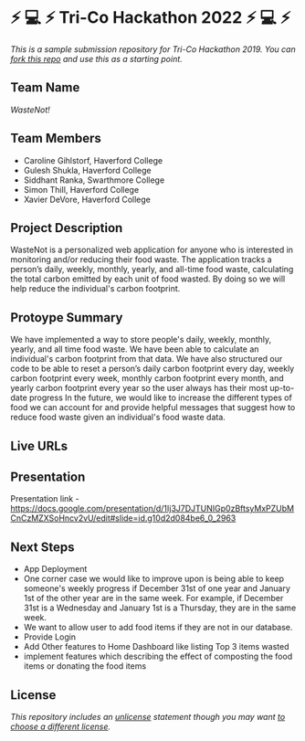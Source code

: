 # :zap: :computer: :zap: Tri-Co Hackathon 2022 :zap: :computer: :zap:

*This is a sample submission repository for Tri-Co Hackathon 2019. You can [fork this repo](https://help.github.com/articles/fork-a-repo/) and use this as a starting point.*

## Team Name

*WasteNot!*

## Team Members

- Caroline Gihlstorf, Haverford College
- Gulesh Shukla, Haverford College
- Siddhant Ranka, Swarthmore College
- Simon Thill, Haverford College
- Xavier DeVore, Haverford College



## Project Description
WasteNot is a personalized web application for anyone who is interested in monitoring and/or reducing their food waste. The application tracks a person’s daily, weekly, monthly, yearly, and all-time food waste, calculating the total carbon emitted by each unit of food wasted. By doing so we will help reduce the individual's carbon footprint.


## Protoype Summary
We have implemented a way to store people's daily, weekly, monthly, yearly, and all time food waste. We have been able to calculate an individual's carbon footprint from that data. We have also structured our code to be able to reset a person’s daily carbon footprint every day, weekly carbon footprint every week, monthly carbon footprint every month, and yearly carbon footprint every year so the user always has their most up-to-date progress In the future, we would like to increase the different types of food we can account for and provide helpful messages that suggest how to reduce food waste given an individual's food waste data.

## Live URLs



## Presentation

Presentation link - https://docs.google.com/presentation/d/1Ij3J7DJTUNIGp0zBftsyMxPZUbMCnCzMZXSoHncv2vU/edit#slide=id.g10d2d084be6_0_2963

## Next Steps

- App Deployment 
- One corner case we would like to improve upon is being able to keep someone's weekly progress if December 31st of one year and January 1st of the other year are in the same week. For example, if December 31st is a Wednesday and January 1st is a Thursday, they are in the same week.
- We want to allow user to add food items if they are not in our database.
- Provide Login 
- Add Other features to Home Dashboard like listing Top 3 items wasted 
- implement features which describing the effect of composting the food items or donating the food items


## License

*This repository includes an [unlicense](http://unlicense.org/) statement though you may want [to choose a different license](https://choosealicense.com/).*
